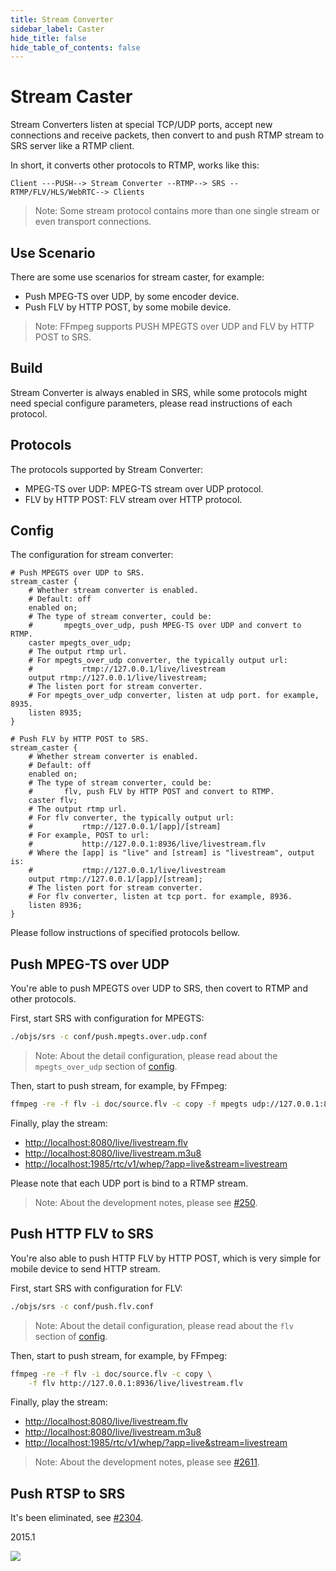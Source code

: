 ```yaml
---
title: Stream Converter
sidebar_label: Caster
hide_title: false
hide_table_of_contents: false
---
```


# Stream Caster

Stream Converters listen at special TCP/UDP ports, accept new connections and receive packets, then convert to and push 
RTMP stream to SRS server like a RTMP client.

In short, it converts other protocols to RTMP, works like this:

```text
Client ---PUSH--> Stream Converter --RTMP--> SRS --RTMP/FLV/HLS/WebRTC--> Clients
```

> Note: Some stream protocol contains more than one single stream or even transport connections.

## Use Scenario

There are some use scenarios for stream caster, for example:

* Push MPEG-TS over UDP, by some encoder device.
* Push FLV by HTTP POST, by some mobile device.

> Note: FFmpeg supports PUSH MPEGTS over UDP and FLV by HTTP POST to SRS.

## Build

Stream Converter is always enabled in SRS, while some protocols might need special configure parameters, please read 
instructions of each protocol.

## Protocols

The protocols supported by Stream Converter:

* MPEG-TS over UDP: MPEG-TS stream over UDP protocol.
* FLV by HTTP POST: FLV stream over HTTP protocol.

## Config

The configuration for stream converter:

```
# Push MPEGTS over UDP to SRS.
stream_caster {
    # Whether stream converter is enabled.
    # Default: off
    enabled on;
    # The type of stream converter, could be:
    #       mpegts_over_udp, push MPEG-TS over UDP and convert to RTMP.
    caster mpegts_over_udp;
    # The output rtmp url.
    # For mpegts_over_udp converter, the typically output url:
    #           rtmp://127.0.0.1/live/livestream
    output rtmp://127.0.0.1/live/livestream;
    # The listen port for stream converter.
    # For mpegts_over_udp converter, listen at udp port. for example, 8935.
    listen 8935;
}

# Push FLV by HTTP POST to SRS.
stream_caster {
    # Whether stream converter is enabled.
    # Default: off
    enabled on;
    # The type of stream converter, could be:
    #       flv, push FLV by HTTP POST and convert to RTMP.
    caster flv;
    # The output rtmp url.
    # For flv converter, the typically output url:
    #           rtmp://127.0.0.1/[app]/[stream]
    # For example, POST to url:
    #           http://127.0.0.1:8936/live/livestream.flv
    # Where the [app] is "live" and [stream] is "livestream", output is:
    #           rtmp://127.0.0.1/live/livestream
    output rtmp://127.0.0.1/[app]/[stream];
    # The listen port for stream converter.
    # For flv converter, listen at tcp port. for example, 8936.
    listen 8936;
}
```

Please follow instructions of specified protocols bellow.

## Push MPEG-TS over UDP

You're able to push MPEGTS over UDP to SRS, then covert to RTMP and other protocols.

First, start SRS with configuration for MPEGTS:

```bash
./objs/srs -c conf/push.mpegts.over.udp.conf
```

> Note: About the detail configuration, please read about the `mpegts_over_udp` section of [config](#config).

Then, start to push stream, for example, by FFmpeg:

```bash
ffmpeg -re -f flv -i doc/source.flv -c copy -f mpegts udp://127.0.0.1:8935
```

Finally, play the stream:

* [http://localhost:8080/live/livestream.flv](http://localhost:8080/players/srs_player.html?stream=livestream.flv)
* [http://localhost:8080/live/livestream.m3u8](http://localhost:8080/players/srs_player.html?stream=livestream.m3u8)
* [http://localhost:1985/rtc/v1/whep/?app=live&stream=livestream](http://localhost:8080/players/whep.html?autostart=true)

Please note that each UDP port is bind to a RTMP stream.

> Note: About the development notes, please see [#250](https://github.com/ossrs/srs/issues/250).

## Push HTTP FLV to SRS

You're also able to push HTTP FLV by HTTP POST, which is very simple for mobile device to send HTTP stream.

First, start SRS with configuration for FLV:

```bash
./objs/srs -c conf/push.flv.conf
```

> Note: About the detail configuration, please read about the `flv` section of [config](#config).

Then, start to push stream, for example, by FFmpeg:

```bash
ffmpeg -re -f flv -i doc/source.flv -c copy \
    -f flv http://127.0.0.1:8936/live/livestream.flv
```

Finally, play the stream:

* [http://localhost:8080/live/livestream.flv](http://localhost:8080/players/srs_player.html?stream=livestream.flv)
* [http://localhost:8080/live/livestream.m3u8](http://localhost:8080/players/srs_player.html?stream=livestream.m3u8)
* [http://localhost:1985/rtc/v1/whep/?app=live&stream=livestream](http://localhost:8080/players/whep.html?autostart=true)

> Note: About the development notes, please see [#2611](https://github.com/ossrs/srs/issues/2611).

## Push RTSP to SRS

It's been eliminated, see [#2304](https://github.com/ossrs/srs/issues/2304#issuecomment-826009290).

2015.1

![](https://ossrs.net/gif/v1/sls.gif?site=ossrs.io&path=/lts/doc/en/v5/streamer)


